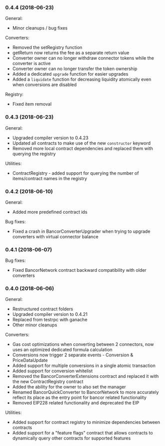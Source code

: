﻿### 0.4.4 (2018-06-23)
General:
* Minor cleanups / bug fixes

Converters:
* Removed the setRegistry function
* getReturn now returns the fee as a separate return value
* Converter owner can no longer withdraw connector tokens while the converter is active
* Converter owner can no longer transfer the token ownership
* Added a dedicated `upgrade` function for easier upgrades
* Added a `liquidate` function for decreasing liquidity atomically even when conversions are disabled

Registry:
* Fixed item removal


### 0.4.3 (2018-06-23)
General:
* Upgraded compiler version to 0.4.23
* Updated all contracts to make use of the new `constructor` keyword
* Removed more local contract dependencies and replaced them with querying the registry

Utilities:
* ContractRegistry - added support for querying the number of items/contract names in the registry


### 0.4.2 (2018-06-10)
General:
* Added more predefined contract ids

Bug fixes:
* Fixed a crash in BancorConverterUpgrader when trying to upgrade converters with virtual connector balance


### 0.4.1 (2018-06-07)
Bug fixes:
* Fixed BancorNetwork contract backward compatibility with older converters


### 0.4.0 (2018-06-06)

General:
 * Restructured contract folders
 * Upgraded compiler version to 0.4.21
 * Replaced from testrpc with ganache
 * Other minor cleanups
 
Converters:
 * Gas cost optimizations when converting between 2 connectors, now uses an optimized dedicated
 formula calculation
 * Conversions now trigger 2 separate events - Conversion & PriceDataUpdate
 * Added support for multiple conversions in a single atomic transaction
 * Added support for conversion whitelist
 * Removed the BancorConverterExtensions contract and replaced it with the new ContractRegistry contract
 * Added the ability for the owner to also set the manager
 * Renamed BancorQuickConverter to BancorNetwork to more accurately reflect its place as the entry point
 for bancor related functionality
  * Removed EIP228 related functionality and deprecated the EIP

Utilities:
 * Added support for contract registry to minimize dependencies between contracts
 * Added support for a "feature flags" contract that allows contracts to dynamically query
 other contracts for supported features
